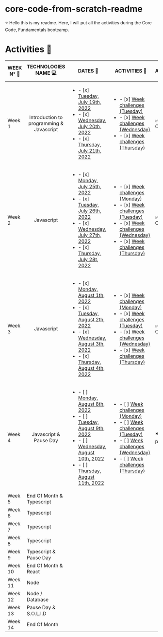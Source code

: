 # core-code-from-scratch-readme

 :star: Hello this is my readme. Here, I will put all the activities during the Core Code, Fundamentals bootcamp.
 
 # Activities :notebook_with_decorative_cover:
 
 | WEEK N° :pushpin: | TECHNOLOGIES NAME  :computer:| DATES  :calendar: | ACTIVITIES :closed_book: | STATE ACTIVITIES :pencil:
| ----------- | ----------- | ----------- | ----------- | ----------- |
| Week 1 | <div align="center">Introduction to programming & Javascript</div>| <ul><li>- [x] [Tuesday, July 19th, 2022](Week1/1.Tuesday.md) </li><li>- [x] [Wednesday, July 20th, 2022](Week1/2.Wednesday.md)</li><li>- [x] [Thursday, July 21th, 2022](Week1/3.Thursday.md)</li></ul>|<ul><li>- [x] [Week challenges (Tuesday)](Week1/1.Tuesday.md) </li><li>- [x] [Week challenges (Wednesday)](Week1/2.Wednesday.md)</li><li>- [x] [Week challenges (Thursday)](Week1/3.Thursday.md)</li></ul> |:white_check_mark: Complete  |
| Week 2 |  <div align="center">Javascript</div>|<ul><li>- [x] [Monday, July 25th, 2022](Week2/1.Monday.md)</li><li>- [x] [Tuesday, July 26th, 2022](Week2/2.Tuesday.md) </li><li>- [x] [Wednesday, July 27th, 2022](Week2/3.Wednesday.md)</li><li>- [x] [Thursday, July 28t, 2022](Week2/4.Thursday.md)</li></ul>|<ul><li>- [x] [Week challenges (Monday)](Week2/1.Monday.md) </li><li>- [x] [Week challenges (Tuesday)](Week2/2.Tuesday.md) </li><li>- [x] [Week challenges (Wednesday)](Week2/3.Wednesday.md)</li><li>- [x] [Week challenges (Thursday)](Week2/4.Thursday.md)</li></ul> | :white_check_mark: Complete |
| Week 3 |  <div align="center">Javascript</div> |<ul><li>- [x] [Monday, August 1th, 2022](Week3/1.Monday.md)</li><li>- [x] [Tuesday, August 2th, 2022](Week3/2.Tuesday.md) </li><li>- [x] [Wednesday, August 3th, 2022](Week3/3.Wednesday.md)</li><li>- [x] [Thursday, August 4th, 2022](Week3/4.Thursday.md)</li></ul>|<ul><li>- [x] [Week challenges (Monday)](Week3/1.Monday.md) </li><li>- [x] [Week challenges (Tuesday)](Week3/2.Tuesday.md) </li><li>- [x] [Week challenges (Wednesday)](Week3/3.Wednesday.md)</li><li>- [x] [Week challenges (Thursday)](Week3/4.Thursday.md)</li></ul> | :white_check_mark: Complete|
| Week 4 | <div align="center">Javascript & Pause Day |<ul><li>- [ ] [Monday, August 8th, 2022](Week3/1.Monday.md)</li><li>- [ ] [Tuesday, August 9th, 2022](Week3/2.Tuesday.md) </li><li>- [ ] [Wednesday, August 10th, 2022](Week3/3.Wednesday.md)</li><li>- [ ] [Thursday, August 11th, 2022](Week3/4.Thursday.md)</li></ul>|<ul><li>- [ ] [Week challenges (Monday)](Week3/1.Monday.md) </li><li>- [ ] [Week challenges (Tuesday)](Week3/2.Tuesday.md) </li><li>- [ ] [Week challenges (Wednesday)](Week3/3.Wednesday.md)</li><li>- [ ] [Week challenges (Thursday)](Week3/4.Thursday.md)</li></ul>|:fast_forward: In progress
| Week 5 | End Of Month & Typescript</div>|
| Week 6 | Typescript |
| Week 7 | Typescript |
| Week 8 | Typescript|
| Week 9 | Typescript & Pause Day |
| Week 10 | End Of Month & React |
| Week 11 | Node |
| Week 12 | Node / Database |
| Week 13 | Pause Day & S.O.L.I.D |
| Week 14 | End Of Month |
